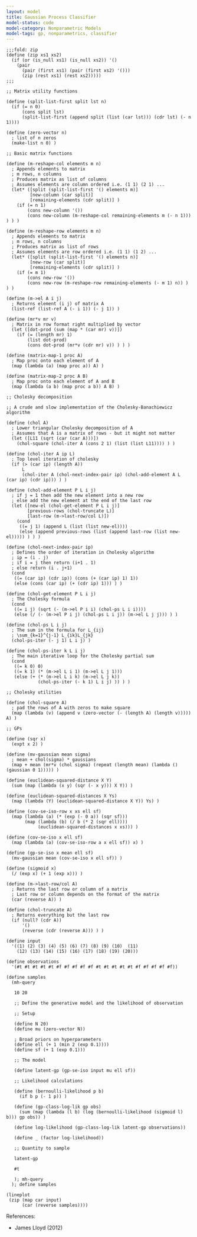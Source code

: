 ```yaml
---
layout: model
title: Gaussian Process Classifier
model-status: code
model-category: Nonparametric Models
model-tags: gp, nonparametrics, classifier
---
```


    ;;;fold: zip
    (define (zip xs1 xs2) 
      (if (or (is_null xs1) (is_null xs2)) '() 
        (pair 
          (pair (first xs1) (pair (first xs2) '()))
          (zip (rest xs1) (rest xs2)))))
    ;;;
    
    ;; Matrix utility functions
    
    (define (split-list-first split lst n)
      (if (= n 0)
          (cons split lst)
          (split-list-first (append split (list (car lst))) (cdr lst) (- n 1))))
    
    (define (zero-vector n)
      ; list of n zeros
      (make-list n 0) )
    
    ;; Basic matrix functions
    
    (define (m-reshape-col elements m n)
      ; Appends elements to matrix
      ; m rows, n columns
      ; Produces matrix as list of columns
      ; Assumes elements are column ordered i.e. (1 1) (2 1) ...
      (let* ([split (split-list-first '() elements m)]
             [new-column (car split)]
             [remaining-elements (cdr split)] )
        (if (= n 1)
            (cons new-column '())
            (cons new-column (m-reshape-col remaining-elements m (- n 1))) ) ) )
    
    (define (m-reshape-row elements m n)
      ; Appends elements to matrix
      ; m rows, n columns
      ; Produces matrix as list of rows
      ; Assumes elements are row ordered i.e. (1 1) (1 2) ...
      (let* ([split (split-list-first '() elements n)]
             [new-row (car split)]
             [remaining-elements (cdr split)] )
        (if (= m 1)
            (cons new-row '())
            (cons new-row (m-reshape-row remaining-elements (- m 1) n)) ) ) )
    
    (define (m->el A i j)
      ; Returns element (i j) of matrix A
      (list-ref (list-ref A (- i 1)) (- j 1)) )
    
    (define (mr*v mr v)
      ; Matrix in row format right multiplied by vector
      (let ([dot-prod (sum (map * (car mr) v))])
        (if (= (length mr) 1)
            (list dot-prod)
            (cons dot-prod (mr*v (cdr mr) v)) ) ) )
    
    (define (matrix-map-1 proc A)
      ; Map proc onto each element of A
      (map (lambda (a) (map proc a)) A) )
    
    (define (matrix-map-2 proc A B)
      ; Map proc onto each element of A and B
      (map (lambda (a b) (map proc a b)) A B) )
    
    ;; Cholesky decomposition
    
    ;; A crude and slow implementation of the Cholesky-Banachiewicz algorithm
    
    (define (chol A)
      ; Lower triangular Cholesky decomposition of A
      ; Assumes that A is a matrix of rows - but it might not matter
      (let ([L11 (sqrt (car (car A)))])
        (chol-square (chol-iter A (cons 2 1) (list (list L11)))) ) )
    
    (define (chol-iter A ip L)
      ; Top level iteration of cholesky
      (if (> (car ip) (length A))
          L
          (chol-iter A (chol-next-index-pair ip) (chol-add-element A L (car ip) (cdr ip))) ) )
    
    (define (chol-add-element P L i j)
      ; if j = 1 then add the new element into a new row
      ; else add the new element at the end of the last row
      (let ([new-el (chol-get-element P L i j)]
            [previous-rows (chol-truncate L)]
            [last-row (m->last-row/col L)])
        (cond
         ((= j 1) (append L (list (list new-el))))
         (else (append previous-rows (list (append last-row (list new-el))))) ) ) )
    
    (define (chol-next-index-pair ip)
      ; Defines the order of iteration in Cholesky algorithm
      ; ip = (i . j)
      ; if i = j then return (i+1 . 1)
      ; else return (i . j+1)
      (cond
       ((= (car ip) (cdr ip)) (cons (+ (car ip) 1) 1))
       (else (cons (car ip) (+ (cdr ip) 1))) ) )
    
    (define (chol-get-element P L i j)
      ; The Cholesky formula
      (cond
       ((= i j) (sqrt (- (m->el P i i) (chol-ps L i i))))
       (else (/ (- (m->el P i j) (chol-ps L i j)) (m->el L j j))) ) )
    
    (define (chol-ps L i j)
      ; The sum in the formula for L_{ij}
      ; \sum_{k=1}^{j-1} L_{ik}L_{jk}
      (chol-ps-iter (- j 1) L i j) )
    
    (define (chol-ps-iter k L i j)
      ; The main iterative loop for the Cholesky partial sum
      (cond
       ((= k 0) 0)
       ((= k 1) (* (m->el L i 1) (m->el L j 1)))
       (else (+ (* (m->el L i k) (m->el L j k))
                (chol-ps-iter (- k 1) L i j) )) ) )
    
    ;; Cholesky utilities
    
    (define (chol-square A)
      ; pad the rows of A with zeros to make square
      (map (lambda (v) (append v (zero-vector (- (length A) (length v))))) A) )
    
    ;; GPs
    
    (define (sqr x)
      (expt x 2) )
    
    (define (mv-gaussian mean sigma)
      ; mean + chol(sigma) * gaussians
      (map + mean (mr*v (chol sigma) (repeat (length mean) (lambda () (gaussian 0 1))))) )
    
    (define (euclidean-squared-distance X Y)
      (sum (map (lambda (x y) (sqr (- x y))) X Y)) )
    
    (define (euclidean-squared-distances X Ys)
      (map (lambda (Y) (euclidean-squared-distance X Y)) Ys) )
    
    (define (cov-se-iso-row x xs ell sf)
      (map (lambda (a) (* (exp (- 0 a)) (sqr sf))) 
           (map (lambda (b) (/ b (* 2 (sqr ell)))) 
                (euclidean-squared-distances x xs))) )
    
    (define (cov-se-iso x ell sf)
      (map (lambda (a) (cov-se-iso-row a x ell sf)) x) )
    
    (define (gp-se-iso x mean ell sf)
      (mv-gaussian mean (cov-se-iso x ell sf)) )
    
    (define (sigmoid x)
      (/ (exp x) (+ 1 (exp x))) )
    
    (define (m->last-row/col A)
      ; Returns the last row or column of a matrix
      ; Last row or column depends on the format of the matrix
      (car (reverse A)) )
    
    (define (chol-truncate A)
      ; Returns everything but the last row
      (if (null? (cdr A)) 
          '()
          (reverse (cdr (reverse A))) ) )
    
    (define input 
      '((1) (2) (3) (4) (5) (6) (7) (8) (9) (10)  (11) 
        (12) (13) (14) (15) (16) (17) (18) (19) (20)))
    
    (define observations 
      '(#t #t #t #t #t #f #f #f #f #f #t #t #t #t #t #f #f #f #f #f))
    
    (define samples
      (mh-query 
       
       10 20
       
       ;; Define the generative model and the likelihood of observation
       
       ;; Setup
       
       (define N 20)
       (define mu (zero-vector N))
       
       ; Broad priors on hyperparameters
       (define ell (+ 1 (min 2 (exp 0.1))))
       (define sf (+ 1 (exp 0.1)))
       
       ;; The model
       
       (define latent-gp (gp-se-iso input mu ell sf))
       
       ;; Likelihood calculations
       
       (define (bernoulli-likelihood p b)
         (if b p (- 1 p)) )
       
       (define (gp-class-log-lik gp obs)
         (sum (map (lambda (l b) (log (bernoulli-likelihood (sigmoid l) b))) gp obs)) )
       
       (define log-likelihood (gp-class-log-lik latent-gp observations))
       
       (define _ (factor log-likelihood))
       
       ;; Quantity to sample
       
       latent-gp
       
       #t
       
       ); mh-query
      ); define samples
    
    (lineplot
     (zip (map car input) 
          (car (reverse samples))))

References:

- James Lloyd (2012)

